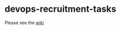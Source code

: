 devops-recruitment-tasks
========================

Please see the [wiki](https://gitlab.com/recruitment-tasks/devops/wikis/home)
